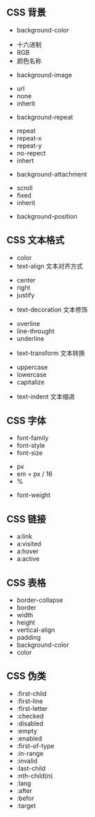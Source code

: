 ## CSS 背景

- background-color

* 十六进制
* RGB
* 颜色名称

- background-image

* url
* none
* inherit

- background-repeat

* repeat
* repeat-x
* repeat-y
* no-repect
* inhert

- background-attachment

* scroll
* fixed
* inherit

- background-position

## CSS 文本格式

- color
- text-align 文本对齐方式

* center
* right
* justify

- text-decoration 文本修饰

* overline
* line-throught
* underline

- text-transform 文本转换

* uppercase
* lowercase
* capitalize

- text-indent 文本缩进

## CSS 字体

- font-family
- font-style
- font-size

* px
* em = px / 16
* %

- font-weight

## CSS 链接

- a:link
- a:visited
- a:hover
- a:active

## CSS 表格

- border-collapse
- border
- width
- height
- vertical-align
- padding
- background-color
- color

## CSS 伪类

- :first-child
- :first-line
- :first-letter
- :checked
- :disabled
- :empty
- :enabled
- :first-of-type
- :in-range
- :invalid
- :last-child
- :nth-child(n)
- :lang
- :after
- :befor
- :target
